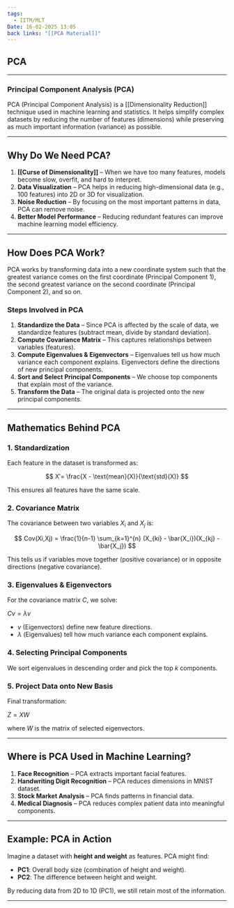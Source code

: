 ```yaml
---
tags:
  - IITM/MLT
Date: 16-02-2025 13:05
back links: "[[PCA Material]]"
---
```


## PCA

---

### **Principal Component Analysis (PCA)**

PCA (Principal Component Analysis) is a [[Dimensionality Reduction]] technique used in machine learning and statistics. It helps simplify complex datasets by reducing the number of features (dimensions) while preserving as much important information (variance) as possible.

---

## **Why Do We Need PCA?**

1. **[[Curse of Dimensionality]]** – When we have too many features, models become slow, overfit, and hard to interpret.
2. **Data Visualization** – PCA helps in reducing high-dimensional data (e.g., 100 features) into 2D or 3D for visualization.
3. **Noise Reduction** – By focusing on the most important patterns in data, PCA can remove noise.
4. **Better Model Performance** – Reducing redundant features can improve machine learning model efficiency.

---

## **How Does PCA Work?**

PCA works by transforming data into a new coordinate system such that the greatest variance comes on the first coordinate (Principal Component 1), the second greatest variance on the second coordinate (Principal Component 2), and so on.

### **Steps Involved in PCA**

1. **Standardize the Data** – Since PCA is affected by the scale of data, we standardize features (subtract mean, divide by standard deviation).
2. **Compute Covariance Matrix** – This captures relationships between variables (features).
3. **Compute Eigenvalues & Eigenvectors** – Eigenvalues tell us how much variance each component explains. Eigenvectors define the directions of new principal components.
4. **Sort and Select Principal Components** – We choose top components that explain most of the variance.
5. **Transform the Data** – The original data is projected onto the new principal components.

---

## **Mathematics Behind PCA**

### **1. Standardization**

Each feature in the dataset is transformed as:

$$
X′= \frac{X - \text{mean}(X)}{\text{std}(X)}
$$

This ensures all features have the same scale.

### **2. Covariance Matrix**

The covariance between two variables $X_i$ and $X_j$ is:

$$
Cov(Xi,Xj) =  \frac{1}{n-1} \sum_{k=1}^{n} (X_{ki} - \bar{X_i})(X_{kj} - \bar{X_j})
$$

This tells us if variables move together (positive covariance) or in opposite directions (negative covariance).

### **3. Eigenvalues & Eigenvectors**

For the covariance matrix $C$, we solve:

$Cv = \lambda v$

- $v$ (Eigenvectors) define new feature directions.
- $λ$ (Eigenvalues) tell how much variance each component explains.

### **4. Selecting Principal Components**

We sort eigenvalues in descending order and pick the top $k$ components.

### **5. Project Data onto New Basis**

Final transformation:

$Z= X W$

where $W$ is the matrix of selected eigenvectors.

---

## **Where is PCA Used in Machine Learning?**

1. **Face Recognition** – PCA extracts important facial features.
2. **Handwriting Digit Recognition** – PCA reduces dimensions in MNIST dataset.
3. **Stock Market Analysis** – PCA finds patterns in financial data.
4. **Medical Diagnosis** – PCA reduces complex patient data into meaningful components.

---

## **Example: PCA in Action**

Imagine a dataset with **height and weight** as features. PCA might find:

- **PC1**: Overall body size (combination of height and weight).
- **PC2**: The difference between height and weight.

By reducing data from 2D to 1D (PC1), we still retain most of the information.

---

